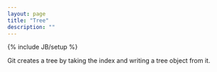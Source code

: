 ```yaml
---
layout: page
title: "Tree"
description: ""
---
```

{% include JB/setup %}


Git creates a tree by taking the index and writing a tree object from it. 
